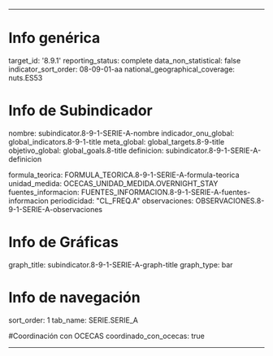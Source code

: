 ---

# Info genérica
target_id: '8.9.1'
reporting_status: complete
data_non_statistical: false
indicator_sort_order: 08-09-01-aa
national_geographical_coverage: nuts.ES53

# Info de Subindicador
nombre: subindicator.8-9-1-SERIE-A-nombre
indicador_onu_global: global_indicators.8-9-1-title
meta_global: global_targets.8-9-title
objetivo_global: global_goals.8-title
definicion: subindicator.8-9-1-SERIE-A-definicion

formula_teorica: FORMULA_TEORICA.8-9-1-SERIE-A-formula-teorica
unidad_medida: OCECAS_UNIDAD_MEDIDA.OVERNIGHT_STAY
fuentes_informacion: FUENTES_INFORMACION.8-9-1-SERIE-A-fuentes-informacion
periodicidad: "CL_FREQ.A"
observaciones: OBSERVACIONES.8-9-1-SERIE-A-observaciones

# Info de Gráficas
graph_title: subindicator.8-9-1-SERIE-A-graph-title
graph_type: bar

# Info de navegación
sort_order: 1
tab_name: SERIE.SERIE_A

#Coordinación con OCECAS
coordinado_con_ocecas: true

---